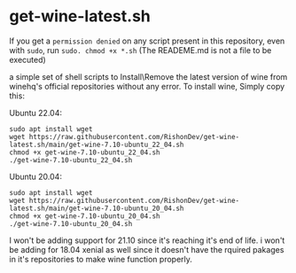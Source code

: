 # get-wine-latest.sh
If you get a `permission denied` on any script present in this repository, even with `sudo`, run `sudo. chmod +x *.sh`
(The READEME.md is not a file to be executed)

a simple set of shell scripts to Install\Remove the latest version of wine from winehq's official repositories without any error.
To install wine, Simply copy this:

Ubuntu 22.04:
```
sudo apt install wget
wget https://raw.githubusercontent.com/RishonDev/get-wine-latest.sh/main/get-wine-7.10-ubuntu_22_04.sh
chmod +x get-wine-7.10-ubuntu_22_04.sh
./get-wine-7.10-ubuntu_22_04.sh
```
Ubuntu 20.04:
```
sudo apt install wget
wget https://raw.githubusercontent.com/RishonDev/get-wine-latest.sh/main/get-wine-7.10-ubuntu_20_04.sh
chmod +x get-wine-7.10-ubuntu_20_04.sh
./get-wine-7.10-ubuntu_20_04.sh
```

I won't be adding support for 21.10 since it's reaching it's end of life. i won't be adding for 18.04 xenial as well since it doesn't have the rquired pakages in it's repositories to make wine function properly.

